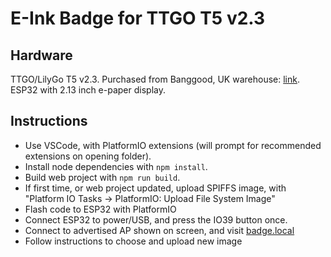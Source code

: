 # E-Ink Badge for TTGO T5 v2.3

## Hardware

TTGO/LilyGo T5 v2.3. Purchased from Banggood, UK warehouse: [link](https://www.banggood.com/Wemos-T5-V2_0-TTGO-WiFi-Wireless-Module-bluetooth-Base-ESP-32-2_13-ePaper-Display-Development-Board-p-1332909.html). ESP32 with 2.13 inch e-paper display.

## Instructions

- Use VSCode, with PlatformIO extensions (will prompt for recommended extensions on opening folder).
- Install node dependencies with `npm install`.
- Build web project with `npm run build`.
- If first time, or web project updated, upload SPIFFS image, with "Platform IO Tasks -> PlatformIO: Upload File System Image"
- Flash code to ESP32 with PlatformIO
- Connect ESP32 to power/USB, and press the IO39 button once.
- Connect to advertised AP shown on screen, and visit [badge.local](http://badge.local)
- Follow instructions to choose and upload new image
